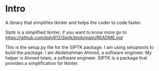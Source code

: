 # Intro

A library that simplifies tkinter and helps the coder to code faster.

Siptk is a simplified tkinter, if you want to know more go to https://github.com/bdy612/Siptk/blob/main/README.md

This is the setup.py file for the SIPTK package.
I am using setuptools to build the package.
I am Abdelrahman Ahmed, a software engineer.
My helper is Ahmed Islam, a software engineer.
SIPTK is a package that provides a simplification for tkinter.
